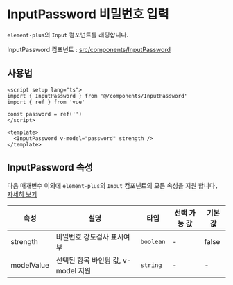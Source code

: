 # InputPassword 비밀번호 입력

`element-plus`의 `Input` 컴포넌트를 래핑합니다.

InputPassword 컴포넌트 : [src/components/InputPassword](https://github.com/web2-solution/web2-vue-framework/tree/dev/src/components/InputPassword) 

## 사용법

```vue
<script setup lang="ts">
import { InputPassword } from '@/components/InputPassword'
import { ref } from 'vue'

const password = ref('')
</script>

<template>
  <InputPassword v-model="password" strength />
</template>

```

## InputPassword 속성

다음 매개변수 이외에 `element-plus`의  `Input` 컴포넌트의 모든 속성을 지원 합니다，[자세히 보기](https://element-plus.org/zh-CN/component/input.html#autocomplete-%E5%B1%9E%E6%80%A7)

| 속성 | 설명 | 타입 | 선택 가능 값 | 기본값 |
| ---- | ---- | ---- | ---- | ---- |
| strength | 비밀번호 강도검사 표시여부 | `boolean` | - | false |
| modelValue | 선택된 항목 바인딩 값, v-model 지원 | `string` | - | - |
